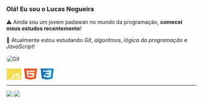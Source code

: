 ### **Olá! Eu sou o Lucas Nogueira**

⚠️ Ainda sou um jovem padawan no mundo da programação, **comecei meus estudos recentemente**!

📖 Atualmente estou estudando *Git*, *algoritmos*, *lógica da programação* e *JavaScript*!


<img align="center" alt="Gif" height="250" style="border-radius:100px;" src="https://media.giphy.com/media/Le5BxgkiTShtS/giphy.gif">
</div>
<div style="display: inline_block"><br>
<img align="center" alt="Lucas-Js" height="30" width="40" src="https://raw.githubusercontent.com/devicons/devicon/master/icons/javascript/javascript-plain.svg">
<img align="center" alt="Lucas-HTML" height="30" width="40" src="https://raw.githubusercontent.com/devicons/devicon/master/icons/html5/html5-original.svg"> 
<img align="center" alt="Lucas-CSS" height="30" width="40" src="https://raw.githubusercontent.com/devicons/devicon/master/icons/css3/css3-original.svg">
<hr>
  <a href = "mailto:lucasnogueiragomes2002@gmail.com"><img src="https://img.shields.io/badge/-Gmail-%23333?style=for-the-badge&logo=gmail&logoColor=white" target="_blank"></a>
  <a href="https://www.linkedin.com/in/lucas-nogueira-gomes-680b85207/" target="_blank"><img src="https://img.shields.io/badge/-LinkedIn-%230077B5?style=for-the-badge&logo=linkedin&logoColor=white" target="_blank"></a>

